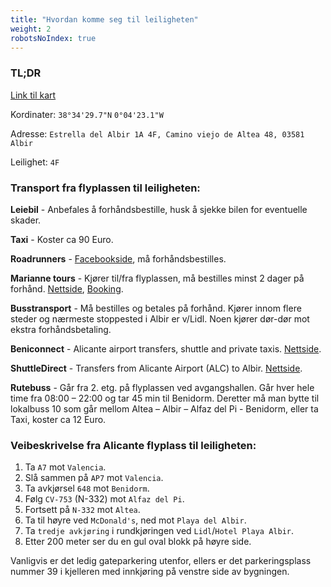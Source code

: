 ```yaml
---
title: "Hvordan komme seg til leiligheten"
weight: 2
robotsNoIndex: true
---
```


### TL;DR

[Link til kart](https://goo.gl/maps/f7cJfBB9dKED4Aw56)

Kordinater: `38°34'29.7"N` `0°04'23.1"W`

Adresse: `Estrella del Albir 1A 4F, Camino viejo de Altea 48, 03581 Albir`

Leilighet: `4F`

### Transport fra flyplassen til leiligheten:

**Leiebil** - Anbefales å forhåndsbestille, husk å sjekke bilen for eventuelle skader.

**Taxi** - Koster ca 90 Euro.

**Roadrunners** - [Facebookside](https://www.facebook.com/Roadrunnerscostablanca), må forhåndsbestilles.

**Marianne tours** - Kjører til/fra flyplassen, må bestilles minst 2 dager på forhånd. [Nettside](https://www.mariannetours.com/), [Booking](https://www.mariannetours.com/panel/book.php?idioma=ng).

**Busstransport** - Må bestilles og betales på forhånd. Kjører innom flere steder og nærmeste stoppested i Albir er v/Lidl. Noen kjører dør-dør mot ekstra forhåndsbetaling.

**Beniconnect** - Alicante airport transfers, shuttle and private taxis. [Nettside](https://www.beniconnect.com/).

**ShuttleDirect** - Transfers from Alicante Airport (ALC) to Albir. [Nettside](https://www.shuttledirect.com/no/).

**Rutebuss** - Går fra 2. etg. på flyplassen ved avgangshallen. Går hver hele time fra 08:00 – 22:00 og tar 45 min til Benidorm. Deretter må man bytte til lokalbuss 10 som går mellom Altea – Albir – Alfaz del Pi - Benidorm, eller ta Taxi, koster ca 12 Euro.

### Veibeskrivelse fra Alicante flyplass til leiligheten:

1. Ta `A7` mot `Valencia`.
2. Slå sammen på `AP7` mot `Valencia`.
3. Ta avkjørsel `648` mot `Benidorm`.
4. Følg `CV-753` (N-332) mot `Alfaz del Pi`.
5. Fortsett på `N-332` mot `Altea`.
6. Ta til høyre ved `McDonald's`, ned mot `Playa del Albir`.
7. Ta `tredje avkjøring` i rundkjøringen ved `Lidl`/`Hotel Playa Albir`.
8. Etter 200 meter ser du en gul oval blokk på høyre side.

Vanligvis er det ledig gateparkering utenfor,
ellers er det parkeringsplass nummer 39 i kjelleren med innkjøring på venstre side av bygningen.